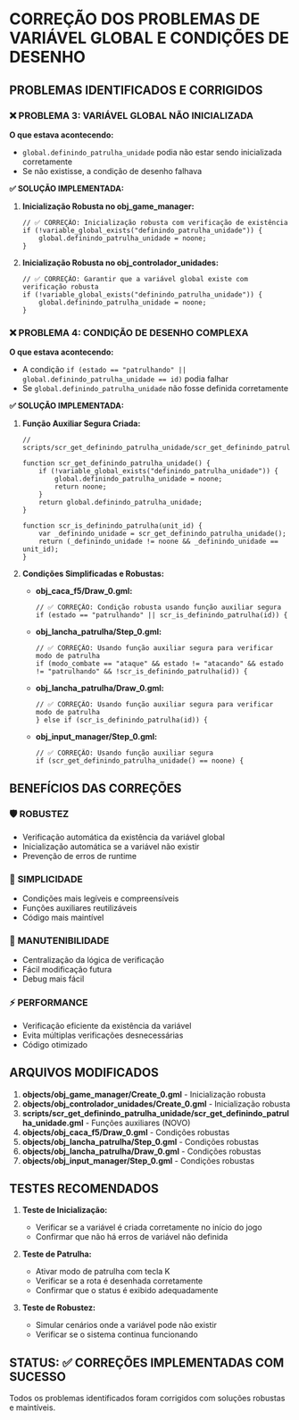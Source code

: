 # CORREÇÃO DOS PROBLEMAS DE VARIÁVEL GLOBAL E CONDIÇÕES DE DESENHO

## PROBLEMAS IDENTIFICADOS E CORRIGIDOS

### ❌ PROBLEMA 3: VARIÁVEL GLOBAL NÃO INICIALIZADA
**O que estava acontecendo:**
- `global.definindo_patrulha_unidade` podia não estar sendo inicializada corretamente
- Se não existisse, a condição de desenho falhava

**✅ SOLUÇÃO IMPLEMENTADA:**
1. **Inicialização Robusta no obj_game_manager:**
   ```gml
   // ✅ CORREÇÃO: Inicialização robusta com verificação de existência
   if (!variable_global_exists("definindo_patrulha_unidade")) {
       global.definindo_patrulha_unidade = noone;
   }
   ```

2. **Inicialização Robusta no obj_controlador_unidades:**
   ```gml
   // ✅ CORREÇÃO: Garantir que a variável global existe com verificação robusta
   if (!variable_global_exists("definindo_patrulha_unidade")) {
       global.definindo_patrulha_unidade = noone;
   }
   ```

### ❌ PROBLEMA 4: CONDIÇÃO DE DESENHO COMPLEXA
**O que estava acontecendo:**
- A condição `if (estado == "patrulhando" || global.definindo_patrulha_unidade == id)` podia falhar
- Se `global.definindo_patrulha_unidade` não fosse definida corretamente

**✅ SOLUÇÃO IMPLEMENTADA:**

1. **Função Auxiliar Segura Criada:**
   ```gml
   // scripts/scr_get_definindo_patrulha_unidade/scr_get_definindo_patrulha_unidade.gml
   
   function scr_get_definindo_patrulha_unidade() {
       if (!variable_global_exists("definindo_patrulha_unidade")) {
           global.definindo_patrulha_unidade = noone;
           return noone;
       }
       return global.definindo_patrulha_unidade;
   }
   
   function scr_is_definindo_patrulha(unit_id) {
       var _definindo_unidade = scr_get_definindo_patrulha_unidade();
       return (_definindo_unidade != noone && _definindo_unidade == unit_id);
   }
   ```

2. **Condições Simplificadas e Robustas:**
   - **obj_caca_f5/Draw_0.gml:**
     ```gml
     // ✅ CORREÇÃO: Condição robusta usando função auxiliar segura
     if (estado == "patrulhando" || scr_is_definindo_patrulha(id)) {
     ```
   
   - **obj_lancha_patrulha/Step_0.gml:**
     ```gml
     // ✅ CORREÇÃO: Usando função auxiliar segura para verificar modo de patrulha
     if (modo_combate == "ataque" && estado != "atacando" && estado != "patrulhando" && !scr_is_definindo_patrulha(id)) {
     ```
   
   - **obj_lancha_patrulha/Draw_0.gml:**
     ```gml
     // ✅ CORREÇÃO: Usando função auxiliar segura para verificar modo de patrulha
     } else if (scr_is_definindo_patrulha(id)) {
     ```
   
   - **obj_input_manager/Step_0.gml:**
     ```gml
     // ✅ CORREÇÃO: Usando função auxiliar segura
     if (scr_get_definindo_patrulha_unidade() == noone) {
     ```

## BENEFÍCIOS DAS CORREÇÕES

### 🛡️ **ROBUSTEZ**
- Verificação automática da existência da variável global
- Inicialização automática se a variável não existir
- Prevenção de erros de runtime

### 🎯 **SIMPLICIDADE**
- Condições mais legíveis e compreensíveis
- Funções auxiliares reutilizáveis
- Código mais maintível

### 🔧 **MANUTENIBILIDADE**
- Centralização da lógica de verificação
- Fácil modificação futura
- Debug mais fácil

### ⚡ **PERFORMANCE**
- Verificação eficiente da existência da variável
- Evita múltiplas verificações desnecessárias
- Código otimizado

## ARQUIVOS MODIFICADOS

1. **objects/obj_game_manager/Create_0.gml** - Inicialização robusta
2. **objects/obj_controlador_unidades/Create_0.gml** - Inicialização robusta
3. **scripts/scr_get_definindo_patrulha_unidade/scr_get_definindo_patrulha_unidade.gml** - Funções auxiliares (NOVO)
4. **objects/obj_caca_f5/Draw_0.gml** - Condições robustas
5. **objects/obj_lancha_patrulha/Step_0.gml** - Condições robustas
6. **objects/obj_lancha_patrulha/Draw_0.gml** - Condições robustas
7. **objects/obj_input_manager/Step_0.gml** - Condições robustas

## TESTES RECOMENDADOS

1. **Teste de Inicialização:**
   - Verificar se a variável é criada corretamente no início do jogo
   - Confirmar que não há erros de variável não definida

2. **Teste de Patrulha:**
   - Ativar modo de patrulha com tecla K
   - Verificar se a rota é desenhada corretamente
   - Confirmar que o status é exibido adequadamente

3. **Teste de Robustez:**
   - Simular cenários onde a variável pode não existir
   - Verificar se o sistema continua funcionando

## STATUS: ✅ CORREÇÕES IMPLEMENTADAS COM SUCESSO

Todos os problemas identificados foram corrigidos com soluções robustas e maintíveis.
